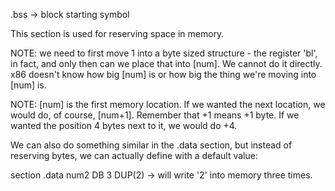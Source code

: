 .bss -> block starting symbol

This section is used for reserving space in memory.

NOTE: we need to first move 1 into a byte sized structure - the register 'bl', in fact, and only then can we place that into [num]. We cannot do it directly. x86 doesn't know how big [num] is or how big the thing we're moving into [num] is.

NOTE: [num] is the first memory location. If we wanted the next location, we would do, of course, [num+1]. Remember that +1 means +1 byte. If we wanted the position 4 bytes next to it, we would do +4.

We can also do something similar in the .data section, but instead of reserving  bytes, we can actually define with a default value:

section .data
        num2 DB 3 DUP(2) -> will write '2' into memory three times.
